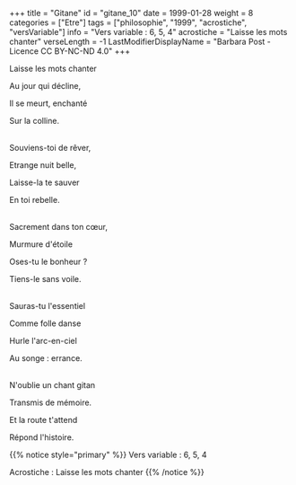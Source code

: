 +++
title = "Gitane"
id = "gitane_10"
date = 1999-01-28
weight = 8
categories = ["Etre"]
tags = ["philosophie", "1999", "acrostiche", "versVariable"]
info = "Vers variable : 6, 5, 4"
acrostiche = "Laisse les mots chanter"
verseLength = -1
LastModifierDisplayName = "Barbara Post - Licence CC BY-NC-ND 4.0"
+++

Laisse les mots chanter

Au jour qui décline,

Il se meurt, enchanté

Sur la colline.

 \
Souviens-toi de rêver,

Etrange nuit belle,

Laisse-la te sauver

En toi rebelle.

 \
Sacrement dans ton cœur,

Murmure d'étoile

Oses-tu le bonheur ?

Tiens-le sans voile.

 \
Sauras-tu l'essentiel

Comme folle danse

Hurle l'arc-en-ciel

Au songe : errance.

 \
N'oublie un chant gitan

Transmis de mémoire.

Et la route t'attend

Répond l'histoire.

{{% notice style="primary" %}}
Vers variable : 6, 5, 4

Acrostiche : Laisse les mots chanter
{{% /notice %}}
